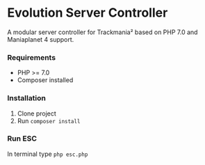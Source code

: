 # Evolution Server Controller

A modular server controller for Trackmania² based on PHP 7.0 and Maniaplanet 4 support.

### Requirements
* PHP >= 7.0
* Composer installed

### Installation
1. Clone project
2. Run `composer install`

### Run ESC
In terminal type `php esc.php`
